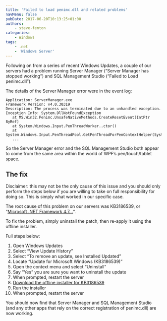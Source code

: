 ```yaml
---
title: 'Failed to load penimc.dll and related problems'
navMenu: false
pubDate: 2017-06-20T10:13:25+01:00
authors:
    - steve-fenton
categories:
    - Windows
tags:
    - .net
    - 'Windows Server'
---
```


Following on from a series of recent Windows Updates, a couple of our servers had a problem running Server Manager (“Server Manager has stopped working”) and SQL Management Studio (“Failed to Load penimc.dll”).

The details of the Server Manager error were in the event log:

```
Application: ServerManager.exe
Framework Version: v4.0.30319
Description: The process was terminated due to an unhandled exception.
Exception Info: System.DllNotFoundException
   at MS.Win32.Penimc.UnsafeNativeMethods.CreateResetEvent(IntPtr ByRef)
   at System.Windows.Input.PenThreadWorker..ctor()
   at System.Windows.Input.PenThreadPool.GetPenThreadForPenContextHelper(System.Windows.Input.PenContext)
   ...
```

So the Server Manager error and the SQL Management Studio both appear to come from the same area within the world of WPF’s pen/touch/tablet space.

## The fix

Disclaimer: this may not be the only cause of this issue and you should only perform the steps below if you are willing to take on full responsibility for doing so. This is simply what worked in our specific case.

The root cause of this problem on our servers was KB3186539, or “[Microsoft .NET Framework 4.7…](https://support.microsoft.com/en-us/help/3186539/the-microsoft-net-framework-4-7-for-windows-8-1-windows-rt-8-1-and-win)“.

To fix the problem, simply uninstall the patch, then re-apply it using the offline installer.

Full steps below:

1. Open Windows Updates
2. Select “View Update History”
3. Select “To remove an update, see Installed Updated”
4. Locate “Update for Microsoft Windows (KB3186539)”
5. Open the context menu and select “Uninstall”
6. Say “Yes” you are sure you want to uninstall the update
7. When prompted, restart the server
8. [Download the offline installer for KB3186539](https://support.microsoft.com/en-us/help/3186539/the-microsoft-net-framework-4-7-for-windows-8-1-windows-rt-8-1-and-win)
9. Run the installer
10. When prompted, restart the server

You should now find that Server Manager and SQL Management Studio (and any other apps that rely on the correct registration of penimc.dll) are now working.